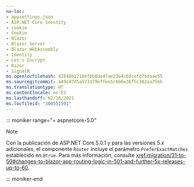 ```yaml
---
no-loc:
- appsettings.json
- ASP.NET Core Identity
- cookie
- Cookie
- Blazor
- Blazor Server
- Blazor WebAssembly
- Identity
- Let's Encrypt
- Razor
- SignalR
ms.openlocfilehash: 42848b12184f6b0de47ae23a4c6dcefd76daae55
ms.sourcegitcommit: a49c47d5a573379effee5c6b6e36f5c302aa756b
ms.translationtype: HT
ms.contentlocale: es-ES
ms.lasthandoff: 02/16/2021
ms.locfileid: "100551501"
---
```

::: moniker range="= aspnetcore-5.0"

> [!NOTE]
> Con la publicación de ASP.NET Core 5.0.1 y para las versiones 5.x adicionales, el componente `Router` incluye el parámetro `PreferExactMatches` establecido en `@true`. Para más información, consulte <xref:migration/31-to-50#changes-to-blazor-app-routing-logic-in-501-and-further-5x-releases-up-to-60>.

::: moniker-end
